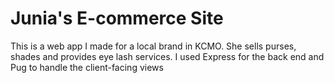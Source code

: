 # Junia's E-commerce Site
This is a web app I made for a local brand in KCMO. She sells purses, shades and provides eye lash services.
I used Express for the back end and Pug to handle the client-facing views
